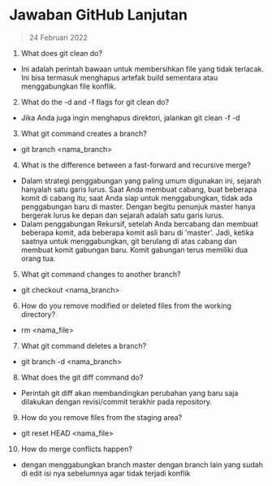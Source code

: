# Jawaban GitHub Lanjutan

> 24 Februari 2022


1. What does git clean do?


- Ini adalah perintah bawaan untuk membersihkan file yang tidak terlacak. Ini bisa termasuk menghapus artefak build sementara atau menggabungkan file konflik.


2. What do the -d and -f flags for git clean do?

- Jika Anda juga ingin menghapus direktori, jalankan git clean -f -d


3. What git command creates a branch?


- git branch <nama_branch>


4. What is the difference between a fast-forward and recursive merge?


- Dalam strategi penggabungan yang paling umum digunakan ini, sejarah hanyalah satu garis lurus. Saat Anda membuat cabang, buat beberapa komit di cabang itu, saat Anda siap untuk menggabungkan, tidak ada penggabungan baru di master. Dengan begitu penunjuk master hanya bergerak lurus ke depan dan sejarah adalah satu garis lurus.
- Dalam penggabungan Rekursif, setelah Anda bercabang dan membuat beberapa komit, ada beberapa komit asli baru di 'master'. Jadi, ketika saatnya untuk menggabungkan, git berulang di atas cabang dan membuat komit gabungan baru. Komit gabungan terus memiliki dua orang tua.


5. What git command changes to another branch?


- git checkout <nama_branch>


6. How do you remove modified or deleted files from the working directory?


- rm <nama_file>


7. What git command deletes a branch?


- git branch -d <nama_branch>


8. What does the git diff command do?


- Perintah git diff akan membandingkan perubahan yang baru saja dilakukan dengan revisi/commit terakhir pada repository.


9. How do you remove files from the staging area?


- git reset HEAD <nama_file>

10. How do merge conflicts happen? 

- dengan menggabungkan branch master dengan branch lain yang sudah di edit isi nya sebelumnya agar tidak terjadi konflik